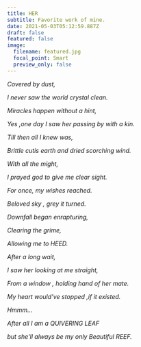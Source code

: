 ```yaml
---
title: HER
subtitle: Favorite work of mine.
date: 2021-05-03T05:12:59.887Z
draft: false
featured: false
image:
  filename: featured.jpg
  focal_point: Smart
  preview_only: false
---
```

*Covered by dust,* 

*I never saw the world crystal clean.* 

*Miracles happen without a hint,* 

*Yes ,one day I saw her passing by with a kin.* 

*Till then all I knew was,* 

*Brittle cutis earth and dried scorching wind.* 

*With all the might,* 

*I prayed god to give me clear sight.* 

*For once, my wishes reached.* 

*Beloved sky , grey it turned.* 

*Downfall began enrapturing,* 

*Clearing the grime,* 

*Allowing me to HEED.* 

*After a long wait,* 

*I saw her looking at me straight,* 

*From a window , holding hand of her mate.* 

*My heart would’ve stopped ,if it existed.* 

*Hmmm…* 

*After all I am a QUIVERING LEAF* 

*but she'll always be my only Beautiful REEF.*

![]()